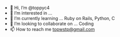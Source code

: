 - 👋 Hi, I’m @toppyc4
- 👀 I’m interested in ... 
- 🌱 I’m currently learning ... Ruby on Rails, Python, C
- 💞️ I’m looking to collaborate on ... Coding
- 📫 How to reach me topwstp@gmail.com

<!---
toppyc4/toppyc4 is a ✨ special ✨ repository because its `README.md` (this file) appears on your GitHub profile.
You can click the Preview link to take a look at your changes.
--->
